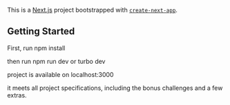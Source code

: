 This is a [Next.js](https://nextjs.org/) project bootstrapped with [`create-next-app`](https://github.com/vercel/next.js/tree/canary/packages/create-next-app).

## Getting Started

First, run npm install

then run npm run dev or turbo dev

project is available on localhost:3000

it meets all project specifications, including the bonus challenges and a few extras.  


